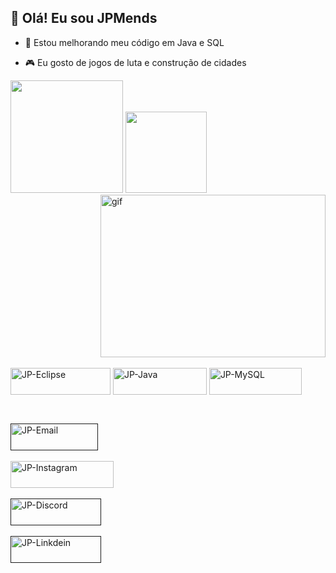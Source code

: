 ## 👋 Olá! Eu sou JPMends

- 🌱 Estou melhorando meu código em Java e SQL

- 🎮 Eu gosto de jogos de luta e construção de cidades

<div>
  <img height="180em" src="https://github-readme-stats.vercel.app/api?username=jpmendes2000&show_icons=true&theme=transparent">
  <img height="130em" src="https://github-readme-stats.vercel.app/api/top-langs/?username=jpmendes2000&layout=compact&theme=transparent">
      <img align="right" alt="gif" height="260" width="360"src="https://media1.giphy.com/media/v1.Y2lkPTc5MGI3NjExdDVnbHh5MDk2ZGl4aWNmaXI2Mjgwb3V6Nnc2OTIweWdmNzh4MHM1ZiZlcD12MV9pbnRlcm5hbF9naWZfYnlfaWQmY3Q9Zw/OlPQEdkE7eOdZ22Ib4/giphy.gif">  
</div>

<div style="display: inline-block;"><br>
    <img align="center" alt="JP-Eclipse" height="43" width="160" src="https://img.shields.io/badge/Eclipse-00000F?style=for-the-badge&logo=eclipse&logoColor=blue"> 
      <img align="center" alt="JP-Java" height="43" width="150" src="https://img.shields.io/badge/Java-00000F?style=for-the-badge&logo=openjdk&logoColor=blue"> 
    <img align="center" alt="JP-MySQL" height="43" width="148" src="https://img.shields.io/badge/MySQL-00000F?style=for-the-badge&logo=mysql&logoColor=blue">  
  <img>
</div>

##

<div style="display: inline-block;"><br>
    <a href=""><img align="center" alt="JP-Email" height="43" width="140" src="https://img.shields.io/badge/Gmail-00000F?style=for-the-badge&logo=gmail&logoColor=blue" href=""></a><br> <br>
    <a href="https://www.instagram.com/jp.mends/?next=%2F"><img align="center" alt="JP-Instagram" height="43" width="165" src="https://img.shields.io/badge/Instagram-00000F?style=for-the-badge&logo=instagram&logoColor=blue"></a><br> <br>
    <a href=""><img align="center" alt="JP-Discord" height="43" width="145" src="https://img.shields.io/badge/Discord-00000F?style=for-the-badge&logo=discord&logoColor=blue"></a><br> <br>
    <a href=""><img align="center" alt="JP-Linkdein" height="43" width="145" src="https://img.shields.io/badge/LinkedIn-00000F?style=for-the-badge&logo=linkedin&logoColor=blue"></a><br> <br>
</div>

